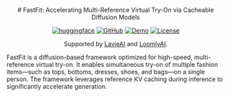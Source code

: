<p align="center">
# FastFit: Accelerating Multi-Reference Virtual Try-On via Cacheable Diffusion Models
</p>


<div style="display: flex; justify-content: center; align-items: center;">
  <!-- <a href="http://arxiv.org/abs/2407.15886" style="margin: 0 2px;">
    <img src='https://img.shields.io/badge/arXiv-2407.15886-red?style=flat&logo=arXiv&logoColor=red' alt='arxiv'>
  </a> -->
  <a href='https://huggingface.co/zhengchong/FastFit-MR-1024' style="margin: 0 2px;">
    <img src='https://img.shields.io/badge/Hugging Face-ckpts-orange?style=flat&logo=HuggingFace&logoColor=orange' alt='huggingface'>
  </a>
  <a href="https://github.com/Zheng-Chong/FastFit" style="margin: 0 2px;">
    <img src='https://img.shields.io/badge/GitHub-Repo-blue?style=flat&logo=GitHub' alt='GitHub'>
  </a>
  <a href="http://123.56.183.38:7860" style="margin: 0 2px;">
    <img src='https://img.shields.io/badge/Demo-Gradio-gold?style=flat&logo=Gradio&logoColor=red' alt='Demo'>
  </a>
  <!-- <a href='https://zheng-chong.github.io/CatVTON/' style="margin: 0 2px;">
    <img src='https://img.shields.io/badge/Webpage-Project-silver?style=flat&logo=&logoColor=orange' alt='webpage'>
  </a> -->
  <a href="https://github.com/Zheng-Chong/FastFit/LICENCE" style="margin: 0 2px;">
    <img src='https://img.shields.io/badge/License-NonCommercial-lightgreen?style=flat&logo=Lisence' alt='License'>
  </a>
</div>

<p align="center">Supported by <a href="https://lavieai.com/">LavieAI</a> and <a href="https://www.loomlyai.com/zh">LoomlyAI</a>.</p>

FastFit is a diffusion-based framework optimized for high-speed, multi-reference virtual try-on. It enables simultaneous try-on of multiple fashion items—such as tops, bottoms, dresses, shoes, and bags—on a single person. The framework leverages reference KV caching during inference to significantly accelerate generation.


